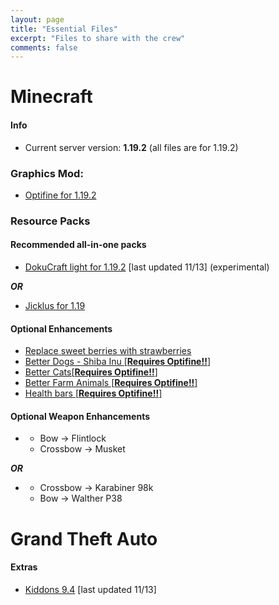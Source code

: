 ```yaml
---
layout: page
title: "Essential Files"
excerpt: "Files to share with the crew"
comments: false
---
```

# Minecraft

#### Info
- Current server version: <b>1.19.2</b> (all files are for 1.19.2)

### Graphics Mod:
  - <a href="http://dostresamigoz.club/assets/OptiFine.jar"> Optifine for 1.19.2</a>

###  Resource Packs
#### Recommended all-in-one packs
- <a href="http://dostresamigoz.club/assets/Dokucraft-light.zip">DokuCraft light for 1.19.2</a> [last updated 11/13] (experimental)

<b><i> OR </i></b>

- <a href="http://dostresamigoz.club/assets/Jicklus+1.19.zip">Jicklus for 1.19</a>

#### Optional Enhancements
- <a href="http://dostresamigoz.club/assets/strawberries.zip"> Replace sweet berries with strawberries </a>
- <a href="http://dostresamigoz.club/assets/Better_Dogs-Shiba_Inu.zip">Better Dogs - Shiba Inu [<b>Requires Optifine!!</b>] </a>
- <a href="http://dostresamigoz.club/assets/Better_Cats.zip">Better Cats[<b>Requires Optifine!!</b>] </a>
- <a href="http://dostresamigoz.club/assets/Better_Farm_Animals.zip">Better Farm Animals [<b>Requires Optifine!!</b>] </a>
- <a href="http://dostresamigoz.club/assets/HealthBars.zip">Health bars [<b>Requires Optifine!!</b>] </a>

#### Optional Weapon Enhancements
- <a href="http://dostresamigoz.club/assets/Musket_and_Flintlock.zip"> </a>
  - Bow -> Flintlock
  - Crossbow -> Musket

<b><i> OR </i></b>

- <a href="http://dostresamigoz.club/assets/WWII.zip"> </a>
  - Crossbow -> Karabiner 98k
  - Bow -> Walther P38



# Grand Theft Auto
#### Extras
- <a href="http://dostresamigoz.club/assets/kiddons.zip">Kiddons 9.4</a> [last updated 11/13]
